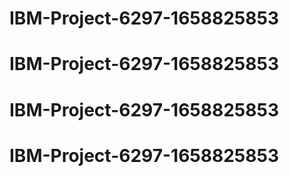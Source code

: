 # IBM-Project-6297-1658825853
# IBM-Project-6297-1658825853
# IBM-Project-6297-1658825853
# IBM-Project-6297-1658825853
